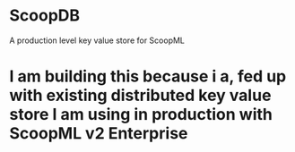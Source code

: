 # ScoopDB
A production level key value store for ScoopML

# I am building this because i a, fed up with existing distributed key value store I am using in production with ScoopML v2 Enterprise

